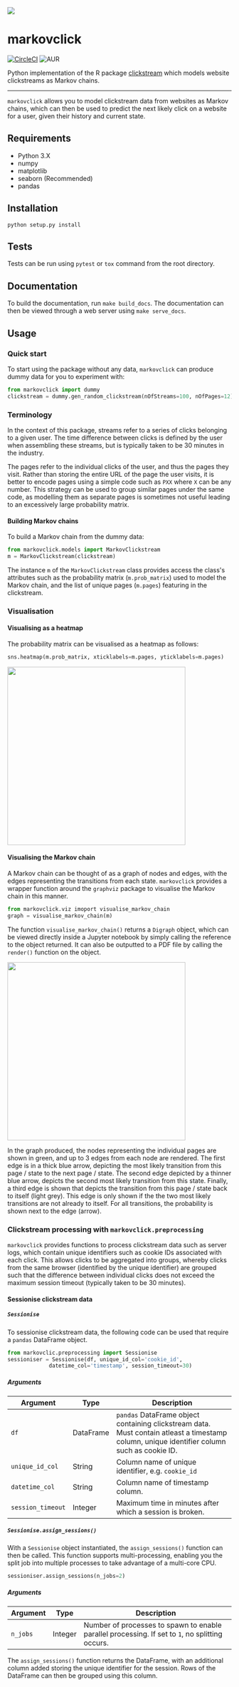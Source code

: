 ![](header.png)

# markovclick

[![CircleCI](https://circleci.com/gh/ismailuddin/markovclick/tree/master.svg?style=svg)](https://circleci.com/gh/ismailuddin/markovclick/tree/master)
![AUR](https://img.shields.io/aur/license/yaourt.svg)

Python implementation of the R package [clickstream](https://cran.r-project.org/web/packages/clickstream/index.html) which models website clickstreams as Markov chains.

---

`markovclick` allows you to model clickstream data from websites as Markov chains, which can then be used to predict the next likely click on a website for a user, given their history and current state. 

## Requirements
* Python 3.X
* numpy
* matplotlib
* seaborn (Recommended)
* pandas

## Installation
```
python setup.py install
```

## Tests
Tests can be run using `pytest` or `tox` command from the root directory.

## Documentation
To build the documentation, run `make build_docs`. The documentation can then be viewed through a web server using `make serve_docs`.

## Usage

### Quick start
To start using the package without any data, `markovclick` can produce dummy data for you to experiment with:

```python
from markovclick import dummy
clickstream = dummy.gen_random_clickstream(nOfStreams=100, nOfPages=12)
```


### Terminology
In the context of this package, streams refer to a series of clicks belonging to a given user. The time difference between clicks is defined by the user when assembling these streams, but is typically taken to be 30 minutes in the industry.

The pages refer to the individual clicks of the user, and thus the pages they visit. Rather than storing the entire URL of the page the user visits, it is better to encode pages using a simple code such as `PXX` where `X` can be any number. This strategy can be used to group similar pages under the same code, as modelling them as separate pages is sometimes not useful leading to an excessively large probability matrix.


#### Building Markov chains
To build a Markov chain from the dummy data:

```python
from markovclick.models import MarkovClickstream
m = MarkovClickstream(clickstream)
```

The instance `m` of the `MarkovClickstream` class provides access the class's attributes such as the probability matrix (`m.prob_matrix`) used to model the Markov chain, and the list of unique pages (`m.pages`) featuring in the clickstream.

### Visualisation 

#### Visualising as a heatmap

The probability matrix can be visualised as a heatmap as follows:

```python
sns.heatmap(m.prob_matrix, xticklabels=m.pages, yticklabels=m.pages)
```


<img src="heatmap_example.png" width="400">

#### Visualising the Markov chain

A Markov chain can be thought of as a graph of nodes and edges, with the edges representing the transitions from each state. `markovclick` provides a wrapper function around the `graphviz` package to visualise the Markov chain in this manner.

```python
from markovclick.viz imoport visualise_markov_chain
graph = visualise_markov_chain(m)
```

The function `visualise_markov_chain()` returns a `Digraph` object, which can be viewed directly inside a Jupyter notebook by simply calling the reference to the object returned. It can also be outputted to a PDF file by calling the `render()` function on the object. 

<img src="markov_chain.png" width="400">

In the graph produced, the nodes representing the individual pages are shown in green, and up to 3 edges from each node are rendered. The first edge is in a thick blue arrow, depicting the most likely transition from this page / state to the next page / state. The second edge depicted by a thinner blue arrow, depicts the second most likely transition from this state. Finally, a third edge is shown that depicts the transition from this page / state back to itself (light grey). This edge is only shown if the the two most likely transitions are not already to itself. For all transitions, the probability is shown next to the edge (arrow).



### Clickstream processing with `markovclick.preprocessing`

`markovclick` provides functions to process clickstream data such as server logs, which contain unique identifiers such as cookie IDs associated with each click. This allows clicks to be aggregated into groups, whereby clicks from the same browser (identified by the unique identifier) are grouped such that the difference between individual clicks does not exceed the maximum session timeout (typically taken to be 30 minutes).

#### Sessionise clickstream data

##### `Sessionise`

To sessionise clickstream data, the following code can be used that require a `pandas` DataFrame object.

```python
from markovclic.preprocessing import Sessionise
sessioniser = Sessionise(df, unique_id_col='cookie_id',
			 datetime_col='timestamp', session_timeout=30)
```

##### Arguments

| Argument          | Type      | Description                                                  |
| ----------------- | --------- | ------------------------------------------------------------ |
| `df`              | DataFrame | `pandas` DataFrame object containing clickstream data. Must contain atleast a timestamp column, unique identifier column such as cookie ID. |
| `unique_id_col`   | String    | Column name of unique identifier, e.g. `cookie_id`           |
| `datetime_col`    | String    | Column name of timestamp column.                             |
| `session_timeout` | Integer   | Maximum time in minutes after which a session is broken.     |

##### `Sessionise.assign_sessions()`

With a `Sessionise` object instantiated, the `assign_sessions()` function can then be called. This function supports multi-processing, enabling you the split job into multiple processes to take advantage of a multi-core CPU.

```python
sessioniser.assign_sessions(n_jobs=2)
```

##### Arguments

| Argument | Type    | Description                                                  |
| -------- | ------- | ------------------------------------------------------------ |
| `n_jobs` | Integer | Number of processes to spawn to enable parallel processing. If set to `1`, no splitting occurs. |

The `assign_sessions()` function returns the DataFrame, with an additional column added storing the unique identifier for the session. Rows of the DataFrame can then be grouped using this column.


